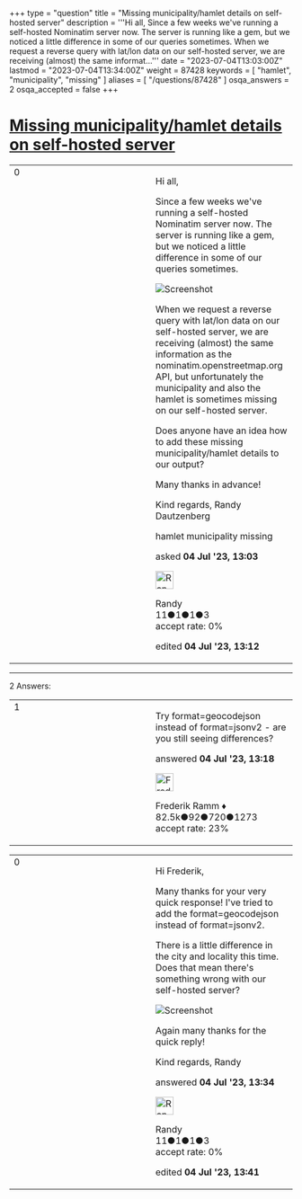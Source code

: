 +++
type = "question"
title = "Missing municipality/hamlet details on self-hosted server"
description = '''Hi all, Since a few weeks we&#x27;ve running a self-hosted Nominatim server now. The server is running like a gem, but we noticed a little difference in some of our queries sometimes.  When we request a reverse query with lat/lon data on our self-hosted server, we are receiving (almost) the same informat...'''
date = "2023-07-04T13:03:00Z"
lastmod = "2023-07-04T13:34:00Z"
weight = 87428
keywords = [ "hamlet", "municipality", "missing" ]
aliases = [ "/questions/87428" ]
osqa_answers = 2
osqa_accepted = false
+++

<div class="headNormal">

# [Missing municipality/hamlet details on self-hosted server](/questions/87428/missing-municipalityhamlet-details-on-self-hosted-server)

</div>

<div id="main-body">

<div id="askform">

<table id="question-table" style="width:100%;">
<colgroup>
<col style="width: 50%" />
<col style="width: 50%" />
</colgroup>
<tbody>
<tr>
<td style="width: 30px; vertical-align: top"><div class="vote-buttons">
<span id="post-87428-upvote" class="ajax-command post-vote up" rel="nofollow" title="I like this post (click again to cancel)"> </span>
<div id="post-87428-score" class="post-score" title="current number of votes">
0
</div>
<span id="post-87428-downvote" class="ajax-command post-vote down" rel="nofollow" title="I dont like this post (click again to cancel)"> </span> <span id="favorite-mark" class="ajax-command favorite-mark" rel="nofollow" title="mark/unmark this question as favorite (click again to cancel)"> </span>
<div id="favorite-count" class="favorite-count">
&#10;</div>
</div></td>
<td><div id="item-right">
<div class="question-body">
<p>Hi all,</p>
<p>Since a few weeks we've running a self-hosted Nominatim server now. The server is running like a gem, but we noticed a little difference in some of our queries sometimes.</p>
<p><img src="https://i.ibb.co/Yhf1xwm/Screenshot-2023-07-04-at-12-04-01.png" alt="Screenshot" /></p>
<p>When we request a reverse query with lat/lon data on our self-hosted server, we are receiving (almost) the same information as the nominatim.openstreetmap.org API, but unfortunately the municipality and also the hamlet is sometimes missing on our self-hosted server.</p>
<p>Does anyone have an idea how to add these missing municipality/hamlet details to our output?</p>
<p>Many thanks in advance!</p>
<p>Kind regards, Randy Dautzenberg</p>
</div>
<div id="question-tags" class="tags-container tags">
<span class="post-tag tag-link-hamlet" rel="tag" title="see questions tagged &#39;hamlet&#39;">hamlet</span> <span class="post-tag tag-link-municipality" rel="tag" title="see questions tagged &#39;municipality&#39;">municipality</span> <span class="post-tag tag-link-missing" rel="tag" title="see questions tagged &#39;missing&#39;">missing</span>
</div>
<div id="question-controls" class="post-controls">
&#10;</div>
<div class="post-update-info-container">
<div class="post-update-info post-update-info-user">
<p>asked <strong>04 Jul '23, 13:03</strong></p>
<img src="https://secure.gravatar.com/avatar/372040659e831a437de9e1d52104c66b?s=32&amp;d=identicon&amp;r=g" class="gravatar" width="32" height="32" alt="Randy&#39;s gravatar image" />
<p><span>Randy</span><br />
<span class="score" title="11 reputation points">11</span><span title="1 badges"><span class="badge1">●</span><span class="badgecount">1</span></span><span title="1 badges"><span class="silver">●</span><span class="badgecount">1</span></span><span title="3 badges"><span class="bronze">●</span><span class="badgecount">3</span></span><br />
<span class="accept_rate" title="Rate of the user&#39;s accepted answers">accept rate:</span> <span title="Randy has no accepted answers">0%</span></p>
</img>
</div>
<div class="post-update-info post-update-info-edited">
<p><span> edited <strong>04 Jul '23, 13:12</strong> </span></p>
</div>
</div>
<div id="comments-container-87428" class="comments-container">
&#10;</div>
<div id="comment-tools-87428" class="comment-tools">
&#10;</div>
<div class="clear">
&#10;</div>
<div id="comment-87428-form-container" class="comment-form-container">
&#10;</div>
<div class="clear">
&#10;</div>
</div></td>
</tr>
</tbody>
</table>

------------------------------------------------------------------------

<div class="tabBar">

<span id="sort-top"></span>

<div class="headQuestions">

2 Answers:

</div>

</div>

<span id="87430"></span>

<div id="answer-container-87430" class="answer">

<table style="width:100%;">
<colgroup>
<col style="width: 50%" />
<col style="width: 50%" />
</colgroup>
<tbody>
<tr>
<td style="width: 30px; vertical-align: top"><div class="vote-buttons">
<span id="post-87430-upvote" class="ajax-command post-vote up" rel="nofollow" title="I like this post (click again to cancel)"> </span>
<div id="post-87430-score" class="post-score" title="current number of votes">
1
</div>
<span id="post-87430-downvote" class="ajax-command post-vote down" rel="nofollow" title="I dont like this post (click again to cancel)"> </span>
</div></td>
<td><div class="item-right">
<div class="answer-body">
<p>Try format=geocodejson instead of format=jsonv2 - are you still seeing differences?</p>
</div>
<div class="answer-controls post-controls">
&#10;</div>
<div class="post-update-info-container">
<div class="post-update-info post-update-info-user">
<p>answered <strong>04 Jul '23, 13:18</strong></p>
<img src="https://secure.gravatar.com/avatar/a2b38d937e70ab39d895d17da0dd1ba4?s=32&amp;d=identicon&amp;r=g" class="gravatar" width="32" height="32" alt="Frederik%20Ramm&#39;s gravatar image" />
<p><span>Frederik Ramm ♦</span><br />
<span class="score" title="82494 reputation points"><span>82.5k</span></span><span title="92 badges"><span class="badge1">●</span><span class="badgecount">92</span></span><span title="720 badges"><span class="silver">●</span><span class="badgecount">720</span></span><span title="1273 badges"><span class="bronze">●</span><span class="badgecount">1273</span></span><br />
<span class="accept_rate" title="Rate of the user&#39;s accepted answers">accept rate:</span> <span title="Frederik Ramm has 417 accepted answers">23%</span></p>
</div>
</div>
<div id="comments-container-87430" class="comments-container">
&#10;</div>
<div id="comment-tools-87430" class="comment-tools">
&#10;</div>
<div class="clear">
&#10;</div>
<div id="comment-87430-form-container" class="comment-form-container">
&#10;</div>
<div class="clear">
&#10;</div>
</div></td>
</tr>
</tbody>
</table>

</div>

<span id="87434"></span>

<div id="answer-container-87434" class="answer answered-by-owner">

<table style="width:100%;">
<colgroup>
<col style="width: 50%" />
<col style="width: 50%" />
</colgroup>
<tbody>
<tr>
<td style="width: 30px; vertical-align: top"><div class="vote-buttons">
<span id="post-87434-upvote" class="ajax-command post-vote up" rel="nofollow" title="I like this post (click again to cancel)"> </span>
<div id="post-87434-score" class="post-score" title="current number of votes">
0
</div>
<span id="post-87434-downvote" class="ajax-command post-vote down" rel="nofollow" title="I dont like this post (click again to cancel)"> </span>
</div></td>
<td><div class="item-right">
<div class="answer-body">
<p>Hi Frederik,</p>
<p>Many thanks for your very quick response! I've tried to add the format=geocodejson instead of format=jsonv2.</p>
<p>There is a little difference in the city and locality this time. Does that mean there's something wrong with our self-hosted server?</p>
<p><img src="https://i.ibb.co/cktDrtc/Screenshot-2023-07-04-at-14-28-06.png" alt="Screenshot" /></p>
<p>Again many thanks for the quick reply!</p>
<p>Kind regards, Randy</p>
</div>
<div class="answer-controls post-controls">
&#10;</div>
<div class="post-update-info-container">
<div class="post-update-info post-update-info-user">
<p>answered <strong>04 Jul '23, 13:34</strong></p>
<img src="https://secure.gravatar.com/avatar/372040659e831a437de9e1d52104c66b?s=32&amp;d=identicon&amp;r=g" class="gravatar" width="32" height="32" alt="Randy&#39;s gravatar image" />
<p><span>Randy</span><br />
<span class="score" title="11 reputation points">11</span><span title="1 badges"><span class="badge1">●</span><span class="badgecount">1</span></span><span title="1 badges"><span class="silver">●</span><span class="badgecount">1</span></span><span title="3 badges"><span class="bronze">●</span><span class="badgecount">3</span></span><br />
<span class="accept_rate" title="Rate of the user&#39;s accepted answers">accept rate:</span> <span title="Randy has no accepted answers">0%</span></p>
</img>
</div>
<div class="post-update-info post-update-info-edited">
<p><span> edited <strong>04 Jul '23, 13:41</strong> </span></p>
</div>
</div>
<div id="comments-container-87434" class="comments-container">
&#10;</div>
<div id="comment-tools-87434" class="comment-tools">
&#10;</div>
<div class="clear">
&#10;</div>
<div id="comment-87434-form-container" class="comment-form-container">
&#10;</div>
<div class="clear">
&#10;</div>
</div></td>
</tr>
</tbody>
</table>

</div>

<div class="paginator-container-left">

</div>

</div>

</div>

